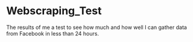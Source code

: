 # Webscraping_Test
 The results of me a test to see how much and how well I can gather data from Facebook in less than 24 hours.
